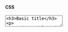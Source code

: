 #### CSS

<textarea code-editor="css" code-result-size="220">
<h3>Basic title</h3>
<p>
Lorem ipsum dolor sit amet, consectetur adipiscing elit. Nulla nunc est, 
ultricies nec leo sit amet, ultricies semper dolor. Donec odio nunc, ornare 
quis turpis in, accumsan sollicitudin mauris.
</p>
<style>
h3 {
  color: royalblue;
}
p {
  color: rebeccapurple;
}
</style>
</textarea>